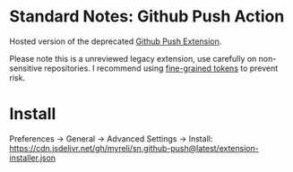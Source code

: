 # Standard Notes: Github Push Action 

Hosted version of the deprecated [Github Push Extension](https://github.com/standardnotes/github-push). 

Please note this is a unreviewed legacy extension, use carefully on non-sensitive repositories. I recommend using [fine-grained tokens](https://github.com/settings/tokens?type=beta) to prevent risk.

# Install

Preferences → General → Advanced Settings → Install: https://cdn.jsdelivr.net/gh/myreli/sn.github-push@latest/extension-installer.json
